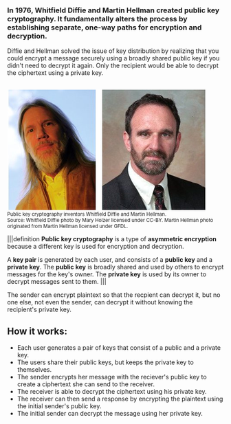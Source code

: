### In 1976, Whitfield Diffie and Martin Hellman created public key cryptography. It fundamentally alters the process by establishing separate, one-way paths for encryption and decryption. 

Diffie and Hellman solved the issue of key distribution by realizing that you could encrypt a message securely using a broadly shared public key if you didn't need to decrypt it again.  Only the recipient would be able to decrypt the ciphertext using a private key. 

<br>
<figure class="snippetimg" style="margin: 0 auto;width:100%">
  <img src=".guides/img/DiffieandHellman.jpg" alt="Public key cryptography inventors Whitfield Diffie and Martin Hellman. . *Source: Whitfield Diffie photo by Mary Holzer licensed under CC-BY and Martin Hellman originated from Martin Hellman licensed under GFDL.*
">
  <figcaption style="font-size: 0.8em; text-align: left;">Public key cryptography inventors Whitfield Diffie and Martin Hellman. 
</br>
Source: Whitfield Diffie photo by Mary Holzer licensed under CC-BY.  Martin Hellman photo originated from Martin Hellman licensed under GFDL.</figcaption>
</figure>

|||definition 
**Public key cryptography** is a type of **asymmetric encryption** because a different key is used for encryption and decryption. 

A **key pair** is generated by each user, and consists of a **public key** and a **private key**.  The **public key** is broadly shared and used by others to encrypt messages for the key's owner.  The **private key**  is used by its owner to decrypt messages sent to them.
|||
 
 The sender can encrypt plaintext so that the recpient can decrypt it, but no one else, not even the sender, can decrypt it without knowing the recipient's private key. 

## How it works:
 - Each user generates a pair of keys that consist of a public and a private key.  
 - The users share their public keys, but keeps the private key to themselves.
 - The sender encrypts her message with the reciever's public key to create a ciphertext she can send to the receiver.
 - The receiver is able to decrypt the ciphertext using his private key. 
 - The receiver can then send a response by encrypting the plaintext using the initial sender's public key.
 - The initial sender can decrypt the message using her private key.
 

